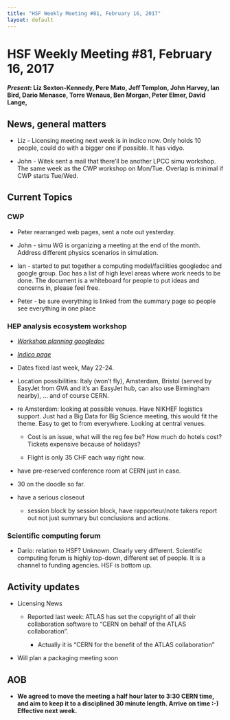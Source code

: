 ```yaml
---
title: "HSF Weekly Meeting #81, February 16, 2017"
layout: default
---
```


# HSF Weekly Meeting #81, February 16, 2017

#### *Present*: Liz Sexton-Kennedy, Pere Mato, Jeff Templon, John Harvey, Ian Bird, Dario Menasce, Torre Wenaus, Ben Morgan, Peter Elmer, David Lange, 

## News, general matters

-   Liz - Licensing meeting next week is in indico now. Only holds 10 people, could do with a bigger one if possible. It has vidyo.

-   John - Witek sent a mail that there’ll be another LPCC simu workshop. The same week as the CWP workshop on Mon/Tue. Overlap is minimal if CWP starts Tue/Wed.

## Current Topics

### CWP

-   Peter rearranged web pages, sent a note out yesterday.

-   John - simu WG is organizing a meeting at the end of the month. Address different physics scenarios in simulation.

-   Ian - started to put together a computing model/facilities googledoc and google group. Doc has a list of high level areas where work needs to be done. The document is a whiteboard for people to put ideas and concerns in, please feel free.

-   Peter - be sure everything is linked from the summary page so people see everything in one place

### HEP analysis ecosystem workshop

-   [*Workshop planning googledoc*](https://docs.google.com/document/d/1aAGCj_y9in_I-c9yYJ-XX3Qurf0PXH4tFoYmvuCY5tk/edit?usp=sharing)

-   [*Indico page*](https://indico.cern.ch/event/613842/)

-   Dates fixed last week, May 22-24.

-   Location possibilities: Italy (won’t fly), Amsterdam, Bristol (served by EasyJet from GVA and it’s an EasyJet hub, can also use Birmingham nearby), … and of course CERN.

-   re Amsterdam: looking at possible venues. Have NIKHEF logistics support. Just had a Big Data for Big Science meeting, this would fit the theme. Easy to get to from everywhere. Looking at central venues.

    -   Cost is an issue, what will the reg fee be? How much do hotels cost? Tickets expensive because of holidays?

    -   Flight is only 35 CHF each way right now.

-   have pre-reserved conference room at CERN just in case.

-   30 on the doodle so far.

-   have a serious closeout

    -   session block by session block, have rapporteur/note takers report out not just summary but conclusions and actions.

### Scientific computing forum

-   Dario: relation to HSF? Unknown. Clearly very different. Scientific computing forum is highly top-down, different set of people. It is a channel to funding agencies. HSF is bottom up.

## Activity updates

-   Licensing News

    -   Reported last week: ATLAS has set the copyright of all their collaboration software to “CERN on behalf of the ATLAS collaboration”.

        -   Actually it is “CERN for the benefit of the ATLAS collaboration”

-   Will plan a packaging meeting soon

## AOB

-   **We agreed to move the meeting a half hour later to 3:30 CERN time, and aim to keep it to a disciplined 30 minute length. Arrive on time :-) Effective next week.**


